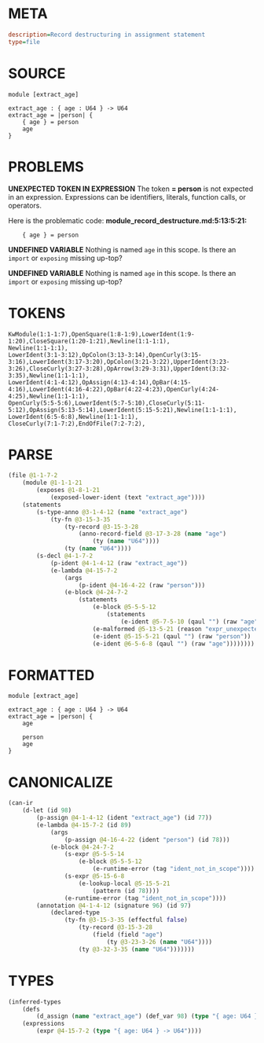 # META
~~~ini
description=Record destructuring in assignment statement
type=file
~~~
# SOURCE
~~~roc
module [extract_age]

extract_age : { age : U64 } -> U64
extract_age = |person| {
    { age } = person
    age
}
~~~
# PROBLEMS
**UNEXPECTED TOKEN IN EXPRESSION**
The token **= person** is not expected in an expression.
Expressions can be identifiers, literals, function calls, or operators.

Here is the problematic code:
**module_record_destructure.md:5:13:5:21:**
```roc
    { age } = person
```


**UNDEFINED VARIABLE**
Nothing is named `age` in this scope.
Is there an `import` or `exposing` missing up-top?

**UNDEFINED VARIABLE**
Nothing is named `age` in this scope.
Is there an `import` or `exposing` missing up-top?

# TOKENS
~~~zig
KwModule(1:1-1:7),OpenSquare(1:8-1:9),LowerIdent(1:9-1:20),CloseSquare(1:20-1:21),Newline(1:1-1:1),
Newline(1:1-1:1),
LowerIdent(3:1-3:12),OpColon(3:13-3:14),OpenCurly(3:15-3:16),LowerIdent(3:17-3:20),OpColon(3:21-3:22),UpperIdent(3:23-3:26),CloseCurly(3:27-3:28),OpArrow(3:29-3:31),UpperIdent(3:32-3:35),Newline(1:1-1:1),
LowerIdent(4:1-4:12),OpAssign(4:13-4:14),OpBar(4:15-4:16),LowerIdent(4:16-4:22),OpBar(4:22-4:23),OpenCurly(4:24-4:25),Newline(1:1-1:1),
OpenCurly(5:5-5:6),LowerIdent(5:7-5:10),CloseCurly(5:11-5:12),OpAssign(5:13-5:14),LowerIdent(5:15-5:21),Newline(1:1-1:1),
LowerIdent(6:5-6:8),Newline(1:1-1:1),
CloseCurly(7:1-7:2),EndOfFile(7:2-7:2),
~~~
# PARSE
~~~clojure
(file @1-1-7-2
	(module @1-1-1-21
		(exposes @1-8-1-21
			(exposed-lower-ident (text "extract_age"))))
	(statements
		(s-type-anno @3-1-4-12 (name "extract_age")
			(ty-fn @3-15-3-35
				(ty-record @3-15-3-28
					(anno-record-field @3-17-3-28 (name "age")
						(ty (name "U64"))))
				(ty (name "U64"))))
		(s-decl @4-1-7-2
			(p-ident @4-1-4-12 (raw "extract_age"))
			(e-lambda @4-15-7-2
				(args
					(p-ident @4-16-4-22 (raw "person")))
				(e-block @4-24-7-2
					(statements
						(e-block @5-5-5-12
							(statements
								(e-ident @5-7-5-10 (qaul "") (raw "age"))))
						(e-malformed @5-13-5-21 (reason "expr_unexpected_token"))
						(e-ident @5-15-5-21 (qaul "") (raw "person"))
						(e-ident @6-5-6-8 (qaul "") (raw "age"))))))))
~~~
# FORMATTED
~~~roc
module [extract_age]

extract_age : { age : U64 } -> U64
extract_age = |person| {
	age
	
	person
	age
}
~~~
# CANONICALIZE
~~~clojure
(can-ir
	(d-let (id 98)
		(p-assign @4-1-4-12 (ident "extract_age") (id 77))
		(e-lambda @4-15-7-2 (id 89)
			(args
				(p-assign @4-16-4-22 (ident "person") (id 78)))
			(e-block @4-24-7-2
				(s-expr @5-5-5-14
					(e-block @5-5-5-12
						(e-runtime-error (tag "ident_not_in_scope"))))
				(s-expr @5-15-6-8
					(e-lookup-local @5-15-5-21
						(pattern (id 78))))
				(e-runtime-error (tag "ident_not_in_scope"))))
		(annotation @4-1-4-12 (signature 96) (id 97)
			(declared-type
				(ty-fn @3-15-3-35 (effectful false)
					(ty-record @3-15-3-28
						(field (field "age")
							(ty @3-23-3-26 (name "U64"))))
					(ty @3-32-3-35 (name "U64")))))))
~~~
# TYPES
~~~clojure
(inferred-types
	(defs
		(d_assign (name "extract_age") (def_var 98) (type "{ age: U64 } -> U64")))
	(expressions
		(expr @4-15-7-2 (type "{ age: U64 } -> U64"))))
~~~
